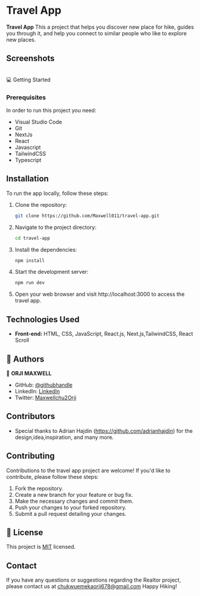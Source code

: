 # Travel App

**Travel App** This a project that helps you discover new place for hike, guides you through it, and help you connect to similar people who like to explore new places.

## Screenshots

<!-- ![Project Screenshot](./public/portfolio-1-image.png)
![Project Screenshot](./public/Portfolio-2-%20image.png) -->

<!-- ## Live Link

 -->

<br/>
💻 Getting Started

### Prerequisites

In order to run this project you need:

- Visual Studio Code
- Git
- NextJs
- React
- Javascript
- TailwindCSS
- Typescript

## Installation

To run the app locally, follow these steps:

1. Clone the repository:

   ```bash
   git clone https://github.com/Maxwell011/travel-app.git
   ```

2. Navigate to the project directory:

   ```bash
   cd travel-app
   ```

3. Install the dependencies:

   ```bash
   npm install
   ```

4. Start the development server:

   ```bash
   npm run dev
   ```

5. Open your web browser and visit http://localhost:3000 to access the travel app.

## Technologies Used

- **Front-end:** HTML, CSS, JavaScript, React.js, Next.js,TailwindCSS, React Scroll

<!-- AUTHORS -->

## 👥 Authors <a name="authors"></a>

👤 **ORJI MAXWELL**

- GitHub: [@githubhandle](https://github.com/Maxwell011)
- LinkedIn: [LinkedIn](https://www.linkedin.com/in/chukwuemeka-maxwell/)
- Twitter: [Maxwellchu2Orji](https://Maxwellchu2Orji)

## Contributors

- Special thanks to Adrian Hajdin (https://github.com/adrianhajdin) for the design,idea,inspiration, and many more.

## Contributing

Contributions to the travel app project are welcome! If you'd like to contribute, please follow these steps:

1. Fork the repository.
2. Create a new branch for your feature or bug fix.
3. Make the necessary changes and commit them.
4. Push your changes to your forked repository.
5. Submit a pull request detailing your changes.

<!-- LICENSE -->

## 📝 License <a name="license"></a>

This project is [MIT](./MIT.md) licensed.

## Contact

If you have any questions or suggestions regarding the Realtor project, please contact us at chukwuemekaorji678@gmail.com
Happy Hiking!
